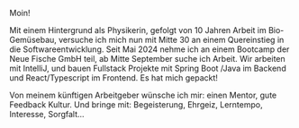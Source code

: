 Moin!

Mit einem Hintergrund als Physikerin, gefolgt von 10 Jahren Arbeit im Bio-Gemüsebau, versuche ich mich nun mit Mitte 30 an einem Quereinstieg in die Softwareentwicklung. 
Seit Mai 2024 nehme ich an einem Bootcamp der Neue Fische GmbH teil, ab Mitte September suche ich Arbeit. Wir arbeiten mit IntelliJ, und bauen Fullstack Projekte mit Spring Boot /Java im Backend und React/Typescript im Frontend. Es hat mich gepackt!

Von meinem künftigen Arbeitgeber wünsche ich mir: einen Mentor, gute Feedback Kultur.
Und bringe mit: Begeisterung, Ehrgeiz, Lerntempo, Interesse, Sorgfalt...
